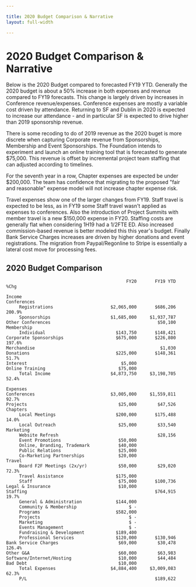 ```yaml
---

title: 2020 Budget Comparison & Narrative
layout: full-width

---
```


# 2020 Budget Comparison & Narrative

Below is the 2020 Budget compared to forecasted FY19 YTD. Generally the 2020 budget is about a 50% increase in both expenses and revenue compared to FY19 forecasts. This change is largely driven by increases in Conference revenue/expenses.  Conference expenses are mostly a variable cost driven by attendance. Returning to SF and Dublin in 2020 is expected to increase our attendance - and in particular SF is expected to drive higher than 2019 sponsorship revenue.

There is some recoding to do of 2019 revenue as the 2020 buget is more discrete when capturing Corporate revenue from Sponsorships, Membership and Event Sponsorships. The Foundation intends to experiment and launch an online training tool that is forecasted to generate $75,000. This revenue is offset by incremental project team staffing that can adjusted according to timelines.

For the seventh year in a row, Chapter expenses are expected be under $200,000. The team has confidence that migrating to the proposed "fair and reasonable" expense model will not increase chapter expense risk.

Travel expenses show one of the larger changes from FY19.  Staff travel is expected to be less, as in FY19 some Staff travel wasn't applied as expenses to conferences. Also the introduction of Project Summits with member travel is a new $150,000 expense in FY20.  Staffing costs are generally flat when considering 1H19 had a 1/2FTE ED. Also increased commission-based revenue is better modeled this this year's budget.  Finally Bank Service Charges increases are driven by higher donations and event registrations. The migration from Paypal/Regonline to Stripe is essentially a lateral cost move for processing fees.

## 2020 Budget Comparison
```
                                              FY20       FY19 YTD    %Chg

Income                                                                   
Conferences                                                              
     Registrations                      $2,065,000       $686,206  200.9%
     Sponsorships                       $1,685,000     $1,937,787        
Other Conferences                                         $50,100        
Membership                                                               
     Individual                           $143,750       $148,421        
Corporate Sponsorships                    $675,000       $226,800  197.6%
Merchandise                                                $1,030        
Donations                                 $225,000       $148,361   51.7%
Interest                                    $5,000                       
Online Training                            $75,000                       
     Total Income                       $4,873,750     $3,198,705   52.4%
                                                                         
Expenses                                                                 
Conferences                             $3,005,000     $1,559,811   92.7%
Projects                                   $25,000        $47,526        
Chapters                                                                 
     Local Meetings                       $200,000       $175,488   14.0%
     Local Outreach                        $25,000        $33,540        
Marketing                                                                
     Website Refresh                                      $28,156        
     Event Promotions                      $50,000                       
     Online, Branding, Trademark           $40,000                       
     Public Relations                      $25,000                       
     Co-Marketing Partnerships             $20,000                       
Travel                                                                   
     Board F2F Meetings (2x/yr)            $50,000        $29,020   72.3%
     Travel Assistance                    $175,000                       
     Staff                                 $75,000       $100,736        
Legal & Insurance                          $10,000                       
Staffing                                                 $764,915   19.7%
     General & Administration             $144,000                       
     Community & Membership                    $ -                       
     Programs                             $582,000                       
     Projects                                  $ -                       
     Marketing                                 $ -                       
     Events Management                         $ -                       
     Fundraising & Development            $189,400                       
     Professional Services                $120,000       $130,946        
Bank Service Charges                       $69,000        $30,478  126.4%
Other G&A                                  $60,000        $63,983        
Software/Internet/Hosting                  $10,000        $44,484        
Bad Debt                                   $10,000                       
     Total Expenses                     $4,884,400     $3,009,083   62.3%
     P/L                                                 $189,622        
```
